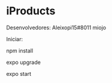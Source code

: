 # iProducts

Desenvolvedores:
Aleixopi15#8011
miojo

Iniciar:

npm install 

expo upgrade

expo start
